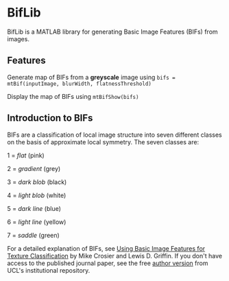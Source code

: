 # BifLib
BifLib is a MATLAB library for generating Basic Image Features (BIFs) from images.

## Features
Generate map of BIFs from a **greyscale** image using `bifs = mtBif(inputImage, blurWidth, flatnessThreshold)`

Display the map of BIFs using `mtBifShow(bifs)`

## Introduction to BIFs
BIFs are a classification of local image structure into seven different classes on the basis of approximate local symmetry. 
The seven classes are:

1 = _flat_ (pink)

2 = _gradient_ (grey)

3 = _dark blob_ (black)

4 = _light blob_ (white)

5 = _dark line_ (blue)

6 = _light line_ (yellow)

7 = _saddle_ (green)

For a detailed explanation of BIFs, see [Using Basic Image Features for Texture Classification](http://dx.doi.org/10.1007/s11263-009-0315-0) 
by Mike Crosier and Lewis D. Griffin. If you don't have access to the published journal paper, see the free 
[author version](http://discovery.ucl.ac.uk/74308/) from UCL's institutional repository.